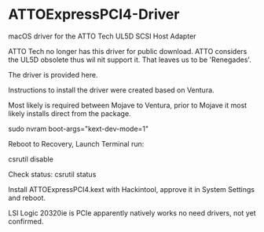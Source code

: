 # ATTOExpressPCI4-Driver
macOS driver for the ATTO Tech UL5D SCSI Host Adapter

ATTO Tech no longer has this driver for public download.
ATTO considers the UL5D obsolete thus wil nit support it.
That leaves us to be 'Renegades'.

The driver is provided here.

Instructions to install the driver were created based on Ventura. 

Most likely is required between Mojave to Ventura, prior to Mojave it most likely installs direct from the package.



sudo nvram boot-args="kext-dev-mode=1"

Reboot to Recovery,
Launch Terminal run: 

csrutil disable 

Check status: csrutil status

Install ATTOExpressPCI4.kext with Hackintool, approve it in System Settings and reboot.

LSI Logic 20320ie is PCIe apparently natively works no need drivers, not yet confirmed.
